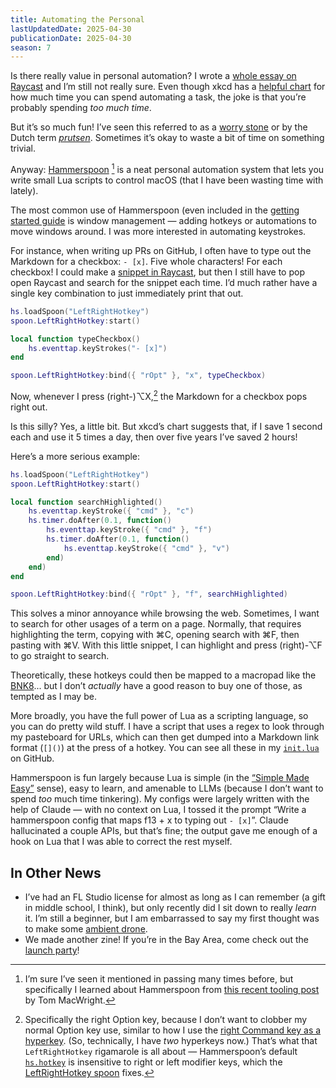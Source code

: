 ```yaml
---
title: Automating the Personal
lastUpdatedDate: 2025-04-30
publicationDate: 2025-04-30
season: 7
---
```


Is there really value in personal automation? I wrote a [whole essay on Raycast](https://rwblickhan.org/technical/why-raycast/) and I’m still not really sure. Even though xkcd has a [helpful chart](https://xkcd.com/1205/) for how much time you can spend automating a task, the joke is that you’re probably spending *too much time*.

But it’s so much fun! I’ve seen this referred to as a [worry stone](https://ethanmarcotte.com/wrote/let-a-website-be-a-worry-stone/) or by the Dutch term [*prutsen*](https://stefan.vanburen.xyz/blog/prutsen/). Sometimes it’s okay to waste a bit of time on something trivial.

Anyway: [Hammerspoon](https://www.hammerspoon.org) [^hammerspoon] is a neat personal automation system that lets you write small Lua scripts to control macOS (that I have been wasting time with lately).

The most common use of Hammerspoon (even included in the [getting started guide](https://www.hammerspoon.org/go/) is window management — adding hotkeys or automations to move windows around. I was more interested in automating keystrokes.

For instance, when writing up PRs on GitHub, I often have to type out the Markdown for a checkbox: `- [x]`. Five whole characters! For each checkbox! I could make a [snippet in Raycast](https://rwblickhan.org/technical/why-raycast/#snippets), but then I still have to pop open Raycast and search for the snippet each time. I’d much rather have a single key combination to just immediately print that out.

```lua
hs.loadSpoon("LeftRightHotkey")
spoon.LeftRightHotkey:start()

local function typeCheckbox()
    hs.eventtap.keyStrokes("- [x]")
end

spoon.LeftRightHotkey:bind({ "rOpt" }, "x", typeCheckbox)
```

Now, whenever I press (right-)⌥X,[^right] the Markdown for a checkbox pops right out.

Is this silly? Yes, a little bit. But xkcd’s chart suggests that, if I save 1 second each and use it 5 times a day, then over five years I’ve saved 2 hours!

Here’s a more serious example:

```lua
hs.loadSpoon("LeftRightHotkey")
spoon.LeftRightHotkey:start()

local function searchHighlighted()
    hs.eventtap.keyStroke({ "cmd" }, "c")
    hs.timer.doAfter(0.1, function()
        hs.eventtap.keyStroke({ "cmd" }, "f")
        hs.timer.doAfter(0.1, function()
            hs.eventtap.keyStroke({ "cmd" }, "v")
        end)
    end)
end

spoon.LeftRightHotkey:bind({ "rOpt" }, "f", searchHighlighted)
```

This solves a minor annoyance while browsing the web. Sometimes, I want to search for other usages of a term on a page. Normally, that requires highlighting the term, copying with ⌘C, opening search with ⌘F, then pasting with ⌘V. With this little snippet, I can highlight and press (right)-⌥F to go straight to search.

Theoretically, these hotkeys could then be mapped to a macropad like the [BNK8](https://binepad.com/products/bnk8?srsltid=AfmBOorI6Fmch3C6Ow2Jaf2WJ9hUe5EjGZRsymxXHspKPzDD0LrEuAyh)... but I don’t *actually* have a good reason to buy one of those, as tempted as I may be.

More broadly, you have the full power of Lua as a scripting language, so you can do pretty wild stuff. I have a script that uses a regex to look through my pasteboard for URLs, which can then get dumped into a Markdown link format (`[]()`) at the press of a hotkey. You can see all these in my [`init.lua`](https://github.com/rwblickhan/dotfiles/blob/main/.hammerspoon/init.lua) on GitHub.

Hammerspoon is fun largely because Lua is simple (in the [“Simple Made Easy”](https://youtu.be/SxdOUGdseq4) sense), easy to learn, and amenable to LLMs (because I don’t want to spend *too* much time tinkering). My configs were largely written with the help of Claude — with no context on Lua, I tossed it the prompt “Write a hammerspoon config that maps f13 + x to typing out `- [x]`”. Claude hallucinated a couple APIs, but that’s fine; the output gave me enough of a hook on Lua that I was able to correct the rest myself.

## In Other News

- I’ve had an FL Studio license for almost as long as I can remember (a gift in middle school, I think), but only recently did I sit down to really *learn* it. I’m still a beginner, but I am embarrassed to say my first thought was to make some [ambient drone](/public/owls.mp3).
- We made another zine! If you’re in the Bay Area, come check out the [launch party](https://partiful.com/e/aXkJxDQVh9aKqOL0vzkp)!

[^hammerspoon]: I’m sure I’ve seen it mentioned in passing many times before, but specifically I learned about Hammerspoon from [this recent tooling post](https://macwright.com/2025/04/03/personal-tools) by Tom MacWright.
[^right]: Specifically the right Option key, because I don’t want to clobber my normal Option key use, similar to how I use the [right Command key as a hyperkey](https://rwblickhan.org/technical/why-raycast/#keyboard-shortcuts-for-days). (So, technically, I have *two* hyperkeys now.) That’s what that `LeftRightHotkey` rigamarole is all about — Hammerspoon’s default [`hs.hotkey`](https://www.hammerspoon.org/docs/hs.hotkey.html) is insensitive to right or left modifier keys, which the [LeftRightHotkey spoon](https://www.hammerspoon.org/Spoons/LeftRightHotkey.html) fixes.
